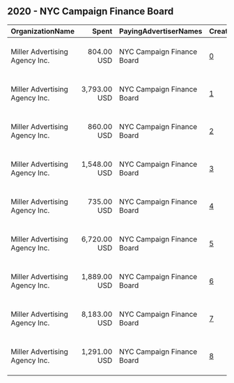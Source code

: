 ## 2020 - NYC Campaign Finance Board 
|OrganizationName|Spent|PayingAdvertiserNames|CreativeUrls|Impressions|Genders|AgeBrackets|CountryCodes|BillingAddresses|CandidateBallotInformation|
|:---|---:|:---|:---|---:|:---|:---|:---|:---|:---|
|Miller Advertising Agency  Inc.|804.00 USD|NYC Campaign Finance Board|[0](https://www.snap.com/political-ads/asset/fc5e76bf7c3b3b328f9afda2f85fa691509a69ed2fbd7a20d795a6317f155bc4?mediaType=jpg)|236,436||17-29|united states|"909 Third Avenue, 15th Floor,New York,10022,US"||
|Miller Advertising Agency  Inc.|3,793.00 USD|NYC Campaign Finance Board|[1](https://www.snap.com/political-ads/asset/716aec759d90ecd1a96bc334b44d707dab1217bd833b9491efc1133165b457fc?mediaType=png)|863,113||17-29|united states|"909 Third Avenue, 15th Floor,New York,10022,US"||
|Miller Advertising Agency  Inc.|860.00 USD|NYC Campaign Finance Board|[2](https://www.snap.com/political-ads/asset/08d5c42a44316b402a9dfe19ed2267d84feee237ecc25daede3178ae0a9039b6?mediaType=jpg)|241,858||17-29|united states|"909 Third Avenue, 15th Floor,New York,10022,US"||
|Miller Advertising Agency  Inc.|1,548.00 USD|NYC Campaign Finance Board|[3](https://www.snap.com/political-ads/asset/14a501f2b415bafdd01636f7ff1476c20faae95a542b36fd6d7c0f6410c66364?mediaType=png)|370,777||17-29|united states|"909 Third Avenue, 15th Floor,New York,10022,US"||
|Miller Advertising Agency  Inc.|735.00 USD|NYC Campaign Finance Board|[4](https://www.snap.com/political-ads/asset/e6b33bfc4d7dfe7ea8efc101005f2fda46990f25aeb73a6b7706daa18a08cde0?mediaType=jpg)|225,692||17-29|united states|"909 Third Avenue, 15th Floor,New York,10022,US"||
|Miller Advertising Agency  Inc.|6,720.00 USD|NYC Campaign Finance Board|[5](https://www.snap.com/political-ads/asset/6a71b08f9886a56ca841009973222e7aaff3dbe766252ed19a3489beb8a4e8ae?mediaType=mp4)|3,132,637||18-29|united states|"909 Third Avenue, 15th Floor,New York,10022,US"||
|Miller Advertising Agency  Inc.|1,889.00 USD|NYC Campaign Finance Board|[6](https://www.snap.com/political-ads/asset/dbcf7b1c96f7fd121e7b8fa8ddd51907c3f25c0344d7b749206347339ad0419b?mediaType=png)|432,220||17-29|united states|"909 Third Avenue, 15th Floor,New York,10022,US"||
|Miller Advertising Agency  Inc.|8,183.00 USD|NYC Campaign Finance Board|[7](https://www.snap.com/political-ads/asset/a5f2ba0bd3fe9cca21099dd0897c0e66f889483a249382b0de12ad7af8338a49?mediaType=png)|2,154,550||17-29|united states|"909 Third Avenue, 15th Floor,New York,10022,US"||
|Miller Advertising Agency  Inc.|1,291.00 USD|NYC Campaign Finance Board|[8](https://www.snap.com/political-ads/asset/c96994fa592a55ecd2f2bc1ac97dc083a679f357906266dcf36476dfbe44a736?mediaType=png)|301,274||17-29|united states|"909 Third Avenue, 15th Floor,New York,10022,US"||
